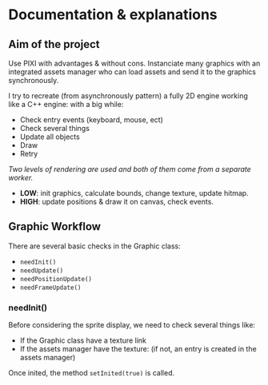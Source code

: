 # Documentation & explanations

## Aim of the project
Use PIXI with advantages & without cons. Instanciate many graphics with an integrated assets manager who can load assets and send it to the 
graphics synchronously.

I try to recreate (from asynchronously pattern) a fully 2D engine working like a C++ engine: with a big while:
- Check entry events (keyboard, mouse, ect)
- Check several things
- Update all objects
- Draw
- Retry

_Two levels of rendering are used and both of them come from a separate worker._
- **LOW**: init graphics, calculate bounds, change texture, update hitmap.
- **HIGH**: update positions & draw it on canvas, check events.

## Graphic Workflow
There are several basic checks in the Graphic class:
- ```needInit()```
- ```needUpdate()```
- ```needPositionUpdate()```
- ```needFrameUpdate()```

### needInit()
Before considering the sprite display, we need to check several things like:
- If the Graphic class have a texture link
- If the assets manager have the texture: (if not, an entry is created in the assets manager)

Once inited, the method ``setInited(true)`` is called.

